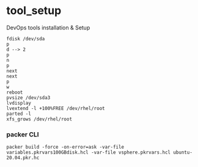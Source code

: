# tool_setup
DevOps tools installation &amp; Setup
```
fdisk /dev/sda
p
d --> 2
p
n
p
next 
next
p
w
reboot
pvsize /dev/sda3
lvdisplay
lvextend -l +100%FREE /dev/rhel/root 
parted -l 
xfs_grows /dev/rhel/root 
```

### packer CLI

```
packer build -force -on-error=ask -var-file variables.pkrvars100GBdisk.hcl -var-file vsphere.pkrvars.hcl ubuntu-20.04.pkr.hc
```
